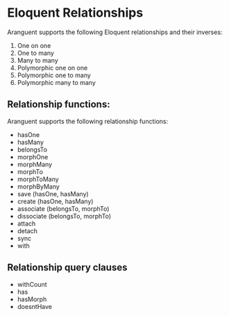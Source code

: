 # Eloquent Relationships

Aranguent supports the following Eloquent relationships and their inverses:

1) One on one
2) One to many
3) Many to many
4) Polymorphic one on one
5) Polymorphic one to many
6) Polymorphic many to many

## Relationship functions:
Aranguent supports the following relationship functions:
- hasOne
- hasMany
- belongsTo
- morphOne
- morphMany
- morphTo
- morphToMany
- morphByMany
- save (hasOne, hasMany)
- create (hasOne, hasMany)
- associate (belongsTo, morphTo)
- dissociate (belongsTo, morphTo)
- attach
- detach
- sync
- with

## Relationship query clauses
- withCount
- has
- hasMorph 
- doesntHave